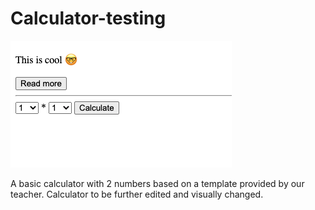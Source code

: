 # Calculator-testing

<img src="src/images/readme.png"/>

A basic calculator with 2 numbers based on a template provided by our teacher.
Calculator to be further edited and visually changed.
